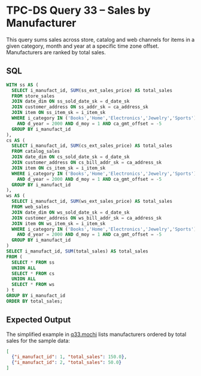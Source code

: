 # TPC-DS Query 33 – Sales by Manufacturer

This query sums sales across store, catalog and web channels for items in a given category, month and year at a specific time zone offset. Manufacturers are ranked by total sales.

## SQL
```sql
WITH ss AS (
  SELECT i_manufact_id, SUM(ss_ext_sales_price) AS total_sales
  FROM store_sales
  JOIN date_dim ON ss_sold_date_sk = d_date_sk
  JOIN customer_address ON ss_addr_sk = ca_address_sk
  JOIN item ON ss_item_sk = i_item_sk
  WHERE i_category IN ('Books','Home','Electronics','Jewelry','Sports')
    AND d_year = 2000 AND d_moy = 1 AND ca_gmt_offset = -5
  GROUP BY i_manufact_id
),
cs AS (
  SELECT i_manufact_id, SUM(cs_ext_sales_price) AS total_sales
  FROM catalog_sales
  JOIN date_dim ON cs_sold_date_sk = d_date_sk
  JOIN customer_address ON cs_bill_addr_sk = ca_address_sk
  JOIN item ON cs_item_sk = i_item_sk
  WHERE i_category IN ('Books','Home','Electronics','Jewelry','Sports')
    AND d_year = 2000 AND d_moy = 1 AND ca_gmt_offset = -5
  GROUP BY i_manufact_id
),
ws AS (
  SELECT i_manufact_id, SUM(ws_ext_sales_price) AS total_sales
  FROM web_sales
  JOIN date_dim ON ws_sold_date_sk = d_date_sk
  JOIN customer_address ON ws_bill_addr_sk = ca_address_sk
  JOIN item ON ws_item_sk = i_item_sk
  WHERE i_category IN ('Books','Home','Electronics','Jewelry','Sports')
    AND d_year = 2000 AND d_moy = 1 AND ca_gmt_offset = -5
  GROUP BY i_manufact_id
)
SELECT i_manufact_id, SUM(total_sales) AS total_sales
FROM (
  SELECT * FROM ss
  UNION ALL
  SELECT * FROM cs
  UNION ALL
  SELECT * FROM ws
) t
GROUP BY i_manufact_id
ORDER BY total_sales;
```

## Expected Output
The simplified example in [q33.mochi](./q33.mochi) lists manufacturers ordered by total sales for the sample data:
```json
[
  {"i_manufact_id": 1, "total_sales": 150.0},
  {"i_manufact_id": 2, "total_sales": 50.0}
]
```
